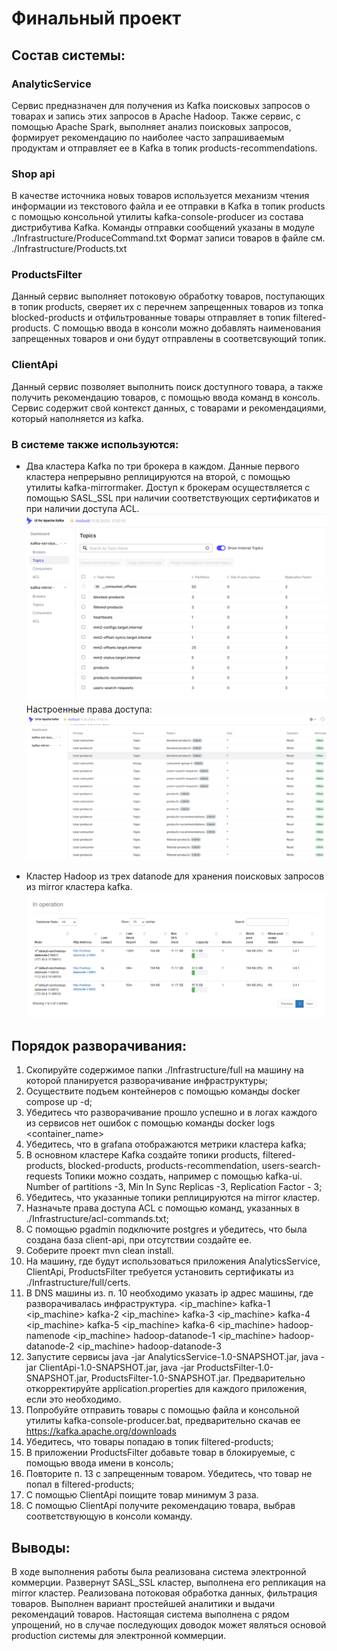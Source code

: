 # Финальный проект

## Состав системы:

### AnalyticService
Сервис предназначен для получения из Kafka поисковых запросов о товарах и запись этих запросов в Apache Hadoop.
Также сервис, с помощью Apache Spark, выполняет анализ поисковых запросов, формирует рекомендацию по наиболее часто запрашиваемым
продуктам и отправляет ее в Kafka в топик products-recommendations.

### Shop api
В качестве источника новых товаров используется механизм чтения информации из текстового файла и ее отправки в Kafka в топик
products с помощью консольной утилиты kafka-console-producer из состава дистрибутива Kafka.
Команды отправки сообщений указаны в модуле ./Infrastructure/ProduceCommand.txt
Формат записи товаров в файле см. ./Infrastructure/Products.txt

### ProductsFilter
Данный сервис выполняет потоковую обработку товаров, поступающих в топик products, сверяет их с перечнем запрещенных товаров
из топка blocked-products и отфильтрованные товары отправляет в топик filtered-products.
С помощью ввода в консоли можно добавлять наименования запрещенных товаров и они будут отправлены в соответсвующий топик.

### ClientApi
Данный сервис позволяет выполнить поиск доступного товара, а также получить рекомендацию товаров, с помощью ввода команд
в консоль. Сервис содержит свой контекст данных, с товарами и рекомендациями, который наполняется из kafka.

### В системе также используются:
- Два кластера Kafka по три брокера в каждом. Данные первого кластера непрерывно реплицируются на
второй, с помощью утилиты kafka-mirrormaker. Доступ к брокерам осуществляется с помощью SASL_SSL при наличии
соответствующих сертификатов и при наличии доступа ACL.
![Kafka-clusters.png](Images/Kafka-clusters.png)
Настроенные права доступа:
![AclGeneral.png](Images/AclGeneral.png)

- Кластер Hadoop из трех datanode для хранения поисковых запросов из mirror кластера kafka.
![HadoopDatanodes.png](Images/HadoopDatanodes.png)

## Порядок разворачивания:
1. Скопируйте содержимое папки ./Infrastructure/full на машину на которой планируется разворачивание инфраструктуры;
2. Осуществите подъем контейнеров с помощью команды docker compose up -d;
3. Убедитесь что разворачивание прошло успешно и в логах каждого из сервисов нет ошибок с помощью команды docker logs <container_name>
4. Убедитесь, что в grafana отображаются метрики кластера kafka;
5. В основном кластере Kafka создайте топики products, filtered-products, blocked-products, products-recommendation, users-search-requests
Топики можно создать, например с помощью kafka-ui. Number of partitions -3, Min In Sync Replicas -3, Replication Factor - 3;
6. Убедитесь, что указанные топики реплицируются на mirror кластер.
7. Назначьте права доступа ACL с помощью команд, указанных в ./Infrastructure/acl-commands.txt;
8. С помощью pgadmin подключите postgres и убедитесь, что была создана база client-api, при отсутствии создайте ее.
9. Соберите проект mvn clean install.
10. На машину, где будут использоваться приложения AnalyticsService, ClientApi, ProductsFilter требуется установить сертификаты из ./Infrastructure/full/certs.
11. В DNS машины из. п. 10 необходимо указать ip адрес машины, где разворачивалась инфраструктура.
    <ip_machine> kafka-1
    <ip_machine> kafka-2
    <ip_machine> kafka-3
    <ip_machine> kafka-4
    <ip_machine> kafka-5
    <ip_machine> kafka-6
    <ip_machine> hadoop-namenode
    <ip_machine> hadoop-datanode-1
    <ip_machine> hadoop-datanode-2
    <ip_machine> hadoop-datanode-3
12. Запустите сервисы java -jar AnalyticsService-1.0-SNAPSHOT.jar, java -jar ClientApi-1.0-SNAPSHOT.jar, java -jar ProductsFilter-1.0-SNAPSHOT.jar,
    ProductsFilter-1.0-SNAPSHOT.jar. Предварительно откорректируйте application.properties для каждого приложения, если это необходимо.
13. Попробуйте отправить товары с помощью файла и консольной утилиты kafka-console-producer.bat, предварительно скачав ее https://kafka.apache.org/downloads
14. Убедитесь, что товары попадаю в топик filtered-products;
15. В приложении ProductsFilter добавьте товар в блокируемые, с помощью ввода имени в консоль;
16. Повторите п. 13 с запрещенным товаром. Убедитесь, что товар не попал в filtered-products;
17. С помощью ClientApi поищите товар минимум 3 раза.
18. С помощью ClientApi получите рекомендацию товара, выбрав соответствующую в консоли команду.

## Выводы:
В ходе выполнения работы была реализована система электронной коммерции. Развернут SASL_SSL кластер, выполнена его репликация на mirror кластер.
Реализована потоковая обработка данных, фильтрация товаров. Выполнен вариант простейшей аналитики и выдачи рекомендаций товаров.
Настоящая система выполнена с рядом упрощений, но в случае последующих доводок может являться основой production системы для электронной коммерции.